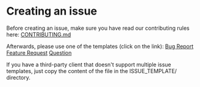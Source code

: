 <!-- 



SWITCH TO PREVIEW



-->
# Creating an issue
Before creating an issue, make sure you have read our contributing rules here:
[CONTRIBUTING.md](https://github.com/Skayo/devRant/blob/master/CONTRIBUTING.md)

Afterwards, please use one of the templates (click on the link):
[Bug Report](?template=bug.md)
[Feature Request](?template=feature.md)
[Question](?template=question.md)

If you have a third-party client that doesn't support multiple issue templates, just copy the content of the file in the ISSUE_TEMPLATE/ directory.